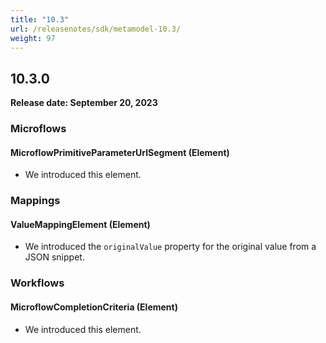 ```yaml
---
title: "10.3"
url: /releasenotes/sdk/metamodel-10.3/
weight: 97
---
```


## 10.3.0

**Release date: September 20, 2023**

### Microflows

#### MicroflowPrimitiveParameterUrlSegment (Element)

* We introduced this element. 

### Mappings

#### ValueMappingElement (Element)

* We introduced the `originalValue` property for the original value from a JSON snippet.

### Workflows

#### MicroflowCompletionCriteria (Element)

* We introduced this element. 
